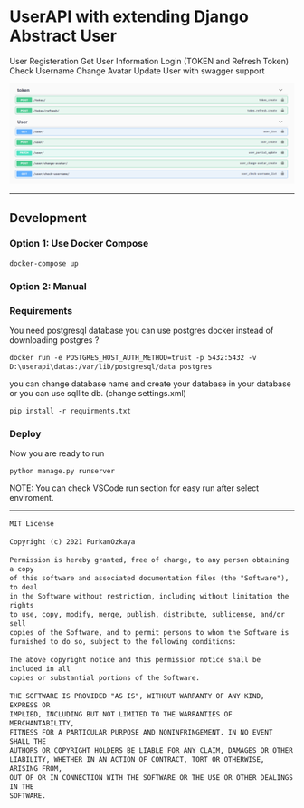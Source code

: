 # UserAPI with extending Django Abstract User

User Registeration
Get User Information
Login (TOKEN and Refresh Token)
Check Username
Change Avatar
Update User
with swagger support


![API LIST](./image/apilist.PNG)


----

## Development 
### Option 1: Use Docker Compose

```
docker-compose up
```

### Option 2: Manual
### Requirements

You need postgresql database you can use postgres docker instead of downloading postgres ?

```
docker run -e POSTGRES_HOST_AUTH_METHOD=trust -p 5432:5432 -v D:\userapi\datas:/var/lib/postgresql/data postgres
````

you can change database name and create your database in your database or you can use sqllite db. (change settings.xml)

```
pip install -r requirments.txt
```
### Deploy

Now you are ready to run

```
python manage.py runserver
```

NOTE: You can check VSCode run section for easy run after select enviroment.

---
```
MIT License

Copyright (c) 2021 FurkanOzkaya

Permission is hereby granted, free of charge, to any person obtaining a copy
of this software and associated documentation files (the "Software"), to deal
in the Software without restriction, including without limitation the rights
to use, copy, modify, merge, publish, distribute, sublicense, and/or sell
copies of the Software, and to permit persons to whom the Software is
furnished to do so, subject to the following conditions:

The above copyright notice and this permission notice shall be included in all
copies or substantial portions of the Software.

THE SOFTWARE IS PROVIDED "AS IS", WITHOUT WARRANTY OF ANY KIND, EXPRESS OR
IMPLIED, INCLUDING BUT NOT LIMITED TO THE WARRANTIES OF MERCHANTABILITY,
FITNESS FOR A PARTICULAR PURPOSE AND NONINFRINGEMENT. IN NO EVENT SHALL THE
AUTHORS OR COPYRIGHT HOLDERS BE LIABLE FOR ANY CLAIM, DAMAGES OR OTHER
LIABILITY, WHETHER IN AN ACTION OF CONTRACT, TORT OR OTHERWISE, ARISING FROM,
OUT OF OR IN CONNECTION WITH THE SOFTWARE OR THE USE OR OTHER DEALINGS IN THE
SOFTWARE.
```